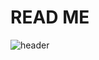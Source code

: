 # READ ME
![header](https://capsule-render.vercel.app/api?type=wave&color=auto&height=300&section=header&text=hello%20imgahee&fontSize=90)


